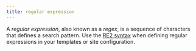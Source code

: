 ```yaml
---
title: regular expression
---
```


A _regular expression_, also known as a _regex_, is a sequence of characters that defines a search pattern. Use the [RE2 syntax][] when defining regular expressions in your templates or site configuration.

[RE2 syntax]: https://github.com/google/re2/wiki/syntax
